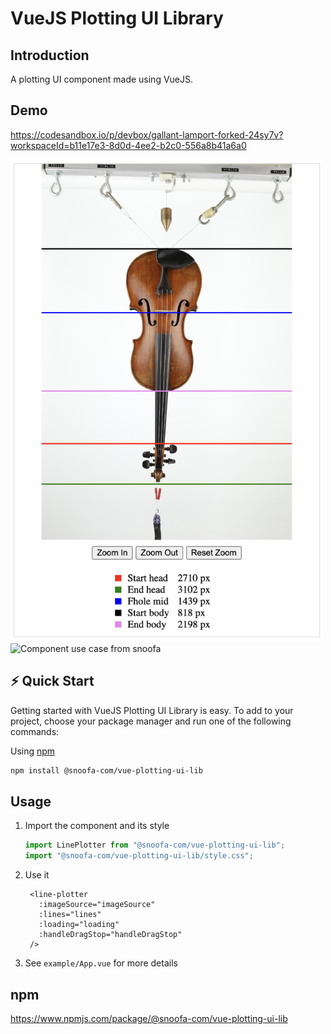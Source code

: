 # VueJS Plotting UI Library

## Introduction

A plotting UI component made using VueJS.

## Demo

https://codesandbox.io/p/devbox/gallant-lamport-forked-24sy7v?workspaceId=b11e17e3-8d0d-4ee2-b2c0-556a8b41a6a0

<img src="example/lineplotterdemo.png" alt="Raw component" width="500">
<img src="example/fiddlefitdemo.gif" alt="Component use case from snoofa" width="500" >

## ⚡ Quick Start

Getting started with VueJS Plotting UI Library is easy. To add to your project, choose your package manager and run one of the following commands:

Using [npm](https://npmjs.com/)

```bash
npm install @snoofa-com/vue-plotting-ui-lib
```

## Usage

1. Import the component and its style

   ```ts
   import LinePlotter from "@snoofa-com/vue-plotting-ui-lib";
   import "@snoofa-com/vue-plotting-ui-lib/style.css";
   ```

2. Use it

   ```tsx
    <line-plotter
      :imageSource="imageSource"
      :lines="lines"
      :loading="loading"
      :handleDragStop="handleDragStop"
    />
   ```

3. See `example/App.vue` for more details

## npm

https://www.npmjs.com/package/@snoofa-com/vue-plotting-ui-lib

